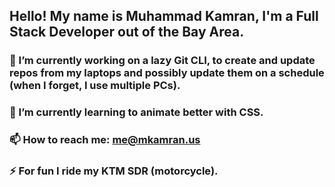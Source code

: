## Hello! My name is Muhammad Kamran, I'm a Full Stack Developer out of the Bay Area.


### 🔭 I’m currently working on a lazy Git CLI, to create and update repos from my laptops and possibly update them on a schedule (when I forget, I use multiple PCs).
### 🌱 I’m currently learning to animate better with CSS.
### 📫 How to reach me: me@mkamran.us
### ⚡ For fun I ride my KTM SDR (motorcycle).

<!--
**mkamran67/mkamran67** is a ✨ _special_ ✨ repository because its `README.md` (this file) appears on your GitHub profile.



